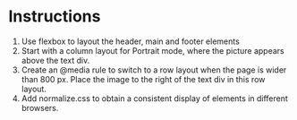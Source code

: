 # Instructions

1. Use flexbox to layout the header, main and footer elements
2. Start with a column layout for Portrait mode, where the picture appears above the text div.
3. Create an @media rule to switch to a row layout when the page is wider than 800 px. Place the image to the right of the text div in this row layout.
4. Add normalize.css to obtain a consistent display of elements in different browsers.
